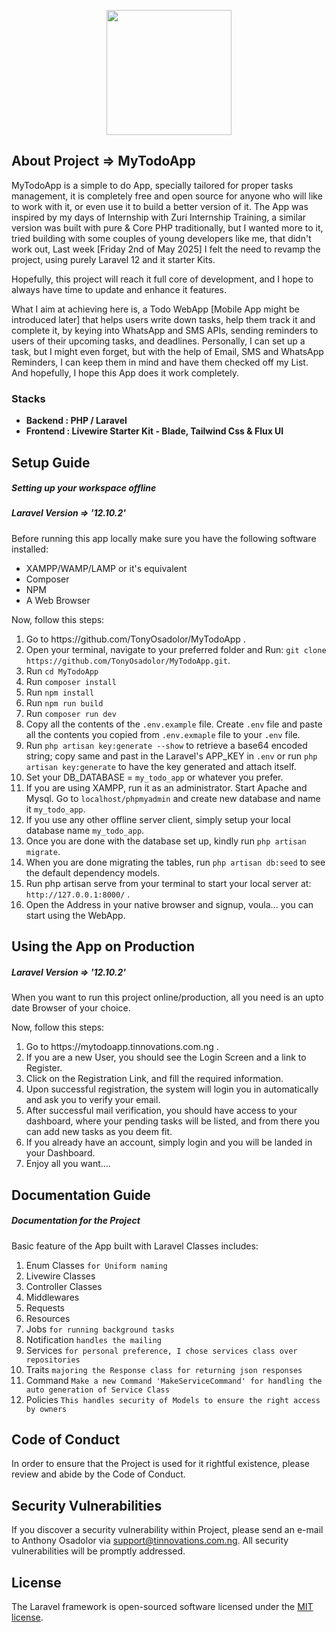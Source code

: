 <p align="center"><a href="https://github.com/TonyOsadolor/MyTodoApp" target="_blank"><img src="https://osadolor.tinnovations.com.ng/img/relicon.jpg" width="200" height="auto"></a></p>

## About Project => MyTodoApp

MyTodoApp is a simple to do App, specially tailored for proper tasks management, 
it is completely free and open source for anyone who will like to work with it, 
or even use it to build a better version of it. The App was inspired by my days of
Internship with Zuri Internship Training, a similar version was built with pure & 
Core PHP traditionally, but I wanted more to it, tried building with some couples 
of young developers like me, that didn't work out, Last week [Friday 2nd of May 2025] 
I felt the need to revamp the project, using purely Laravel 12 and it starter Kits. 

Hopefully, this project will reach it full core of development, and I hope to always 
have time to update and enhance it features.

What I aim at achieving here is, a Todo WebApp [Mobile App might be introduced later] 
that helps users write down tasks, help them track it and complete it, by keying into 
WhatsApp and SMS APIs, sending reminders to users of their upcoming tasks, and deadlines. 
Personally, I can set up a task, but I might even forget, but with the help of Email, 
SMS and WhatsApp Reminders, I can keep them in mind and have them checked off my List. 
And hopefully, I hope this App does it work completely.

### Stacks

- **Backend : PHP / Laravel**
- **Frontend : Livewire Starter Kit - Blade, Tailwind Css & Flux UI**

## Setup Guide
##### Setting up your workspace offline
##### Laravel Version => '12.10.2'
Before running this app locally make sure you have the following software installed:
<ul>
    <li>XAMPP/WAMP/LAMP or it's equivalent</li>
    <li>Composer</li>
    <li>NPM</li>
    <li>A Web Browser</li>
</ul>
Now, follow this steps:
<ol>
    <li>Go to https://github.com/TonyOsadolor/MyTodoApp .</li>
    <li>Open your terminal, navigate to your preferred folder and Run: <code>git clone https://github.com/TonyOsadolor/MyTodoApp.git</code>.</li>
    <li>Run <code>cd MyTodoApp</code></li>
    <li>Run <code>composer install</code></li>
    <li>Run <code>npm install</code></li>
    <li>Run <code>npm run build</code></li>
    <li>Run <code>composer run dev</code></li>
    <li>Copy all the contents of the <code>.env.example</code> file. Create <code>.env</code> file and paste all the contents you copied from <code>.env.exmaple</code> file to your <code>.env</code> file.</li>
    <li>Run <code>php artisan key:generate --show</code> to retrieve a base64 encoded string; copy same and past in the Laravel's APP_KEY in <code>.env</code> or run <code>php artisan key:generate</code> to have the key generated and attach itself.</li>
    <li>Set your DB_DATABASE = <code>my_todo_app</code> or whatever you prefer.</li>
    <li>If you are using XAMPP, run it as an administrator. Start Apache and Mysql. Go to <code>localhost/phpmyadmin</code> and create new database and name it <code>my_todo_app</code>.</li>
    <li>If you use any other offline server client, simply setup your local database name <code>my_todo_app</code>.</li>
    <li>Once you are done with the database set up, kindly run <code>php artisan migrate</code>.</li>
    <li>When you are done migrating the tables, run <code>php artisan db:seed</code> to see the default dependency models.</li>
    <li>Run php artisan serve from your terminal to start your local server at: <code>http://127.0.0.1:8000/</code> .</li>
    <li>Open the Address in your native browser and signup, voula... you can start using the WebApp.</li>
</ol>

## Using the App on Production
##### Laravel Version => '12.10.2'
When you want to run this project online/production, all you need is an upto date Browser of your choice.

Now, follow this steps:
<ol>
    <li>Go to https://mytodoapp.tinnovations.com.ng .</li>
    <li>If you are a new User, you should see the Login Screen and a link to Register.</li>
    <li>Click on the Registration Link, and fill the required information.</li>
    <li>Upon successful registration, the system will login you in automatically and ask you to verify your email.</li>
    <li>After successful mail verification, you should have access to your dashboard, where your pending tasks will be listed, and from there you can add new tasks as you deem fit.</li>
    <li>If you already have an account, simply login and you will be landed in your Dashboard.</li>
    <li>Enjoy all you want....</li>
</ol>

## Documentation Guide
##### Documentation for the Project
Basic feature of the App built with Laravel Classes includes:
<ol>
    <li>Enum Classes <code>for Uniform naming</code></li>
    <li>Livewire Classes</li>
    <li>Controller Classes</li>
    <li>Middlewares</li>
    <li>Requests</li>
    <li>Resources</li>
    <li>Jobs <code>for running background tasks</code></li>
    <li>Notification <code>handles the mailing</code></li>
    <li>Services <code>for personal preference, I chose services class over repositories</code></li>
    <li>Traits <code>majoring the Response class for returning json responses</code></li>
    <li>Command <code>Make a new Command 'MakeServiceCommand' for handling the auto generation of Service Class</code></li>
    <li>Policies <code>This handles security of Models to ensure the right access by owners</code></li>
</ol>


## Code of Conduct
In order to ensure that the Project is used for it rightful existence, please review and abide by the Code of Conduct.


## Security Vulnerabilities
If you discover a security vulnerability within Project, please send an e-mail to Anthony Osadolor via support@tinnovations.com.ng. All security vulnerabilities will be promptly addressed.

## License

The Laravel framework is open-sourced software licensed under the [MIT license](https://opensource.org/licenses/MIT).
